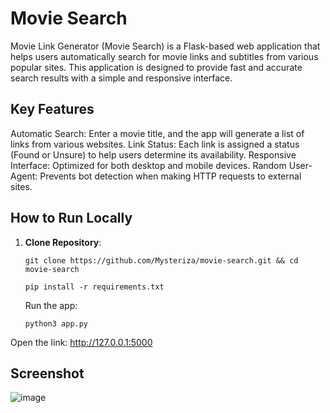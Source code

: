 # Movie Search
Movie Link Generator (Movie Search) is a Flask-based web application that helps users automatically search for movie links and subtitles from various popular sites. This application is designed to provide fast and accurate search results with a simple and responsive interface.

## Key Features
Automatic Search: Enter a movie title, and the app will generate a list of links from various websites.
Link Status: Each link is assigned a status (Found or Unsure) to help users determine its availability.
Responsive Interface: Optimized for both desktop and mobile devices.
Random User-Agent: Prevents bot detection when making HTTP requests to external sites.
## How to Run Locally

1. **Clone Repository**:
   ```
   git clone https://github.com/Mysteriza/movie-search.git && cd movie-search
   ```
   ```
   pip install -r requirements.txt
   ```
   Run the app:
   ```
   python3 app.py
   ```
Open the link: http://127.0.0.1:5000

## Screenshot
![image](https://github.com/user-attachments/assets/7b3d2301-1c0f-4b1c-b026-3f95582f44ac)
